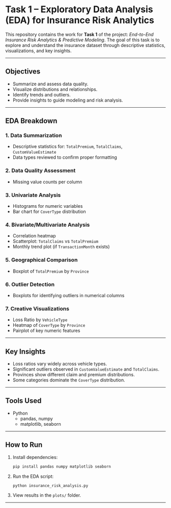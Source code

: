 # Task 1 – Exploratory Data Analysis (EDA) for Insurance Risk Analytics

This repository contains the work for **Task 1** of the project: *End-to-End Insurance Risk Analytics & Predictive Modeling*. The goal of this task is to explore and understand the insurance dataset through descriptive statistics, visualizations, and key insights.

---

## Objectives

- Summarize and assess data quality.
- Visualize distributions and relationships.
- Identify trends and outliers.
- Provide insights to guide modeling and risk analysis.

---

## EDA Breakdown

### 1. **Data Summarization**
- Descriptive statistics for: `TotalPremium`, `TotalClaims`, `CustomValueEstimate`
- Data types reviewed to confirm proper formatting

### 2. **Data Quality Assessment**
- Missing value counts per column

### 3. **Univariate Analysis**
- Histograms for numeric variables
- Bar chart for `CoverType` distribution

### 4. **Bivariate/Multivariate Analysis**
- Correlation heatmap
- Scatterplot: `TotalClaims` vs `TotalPremium`
- Monthly trend plot (if `TransactionMonth` exists)

### 5. **Geographical Comparison**
- Boxplot of `TotalPremium` by `Province`

### 6. **Outlier Detection**
- Boxplots for identifying outliers in numerical columns

### 7. **Creative Visualizations**
- Loss Ratio by `VehicleType`
- Heatmap of `CoverType` by `Province`
- Pairplot of key numeric features

---

## Key Insights

- Loss ratios vary widely across vehicle types.
- Significant outliers observed in `CustomValueEstimate` and `TotalClaims`.
- Provinces show different claim and premium distributions.
- Some categories dominate the `CoverType` distribution.

---

## Tools Used

- Python
  - pandas, numpy
  - matplotlib, seaborn

---

## How to Run

1. Install dependencies:

   ```bash
   pip install pandas numpy matplotlib seaborn
   ```

2. Run the EDA script:

   ```bash
   python insurance_risk_analysis.py
   ```

3. View results in the `plots/` folder.

---
